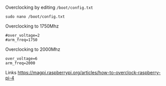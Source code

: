 Overclocking by editing `/boot/config.txt`
```
sudo nano /boot/config.txt
```

Overclocking to 1750Mhz
```
#over_voltage=2
#arm_freq=1750
```

Overclocking to 2000Mhz
```
over_voltage=6
arm_freq=2000
```

Links
https://magpi.raspberrypi.org/articles/how-to-overclock-raspberry-pi-4
